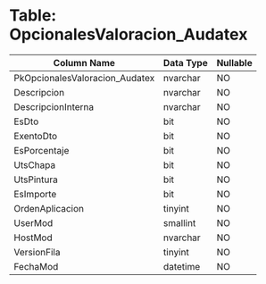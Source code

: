 # Table: OpcionalesValoracion_Audatex

| Column Name | Data Type | Nullable |
|-------------|-----------|----------|
| PkOpcionalesValoracion_Audatex | nvarchar | NO |
| Descripcion | nvarchar | NO |
| DescripcionInterna | nvarchar | NO |
| EsDto | bit | NO |
| ExentoDto | bit | NO |
| EsPorcentaje | bit | NO |
| UtsChapa | bit | NO |
| UtsPintura | bit | NO |
| EsImporte | bit | NO |
| OrdenAplicacion | tinyint | NO |
| UserMod | smallint | NO |
| HostMod | nvarchar | NO |
| VersionFila | tinyint | NO |
| FechaMod | datetime | NO |
